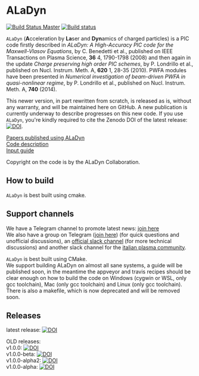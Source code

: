 # ALaDyn

[![Build Status Master](https://travis-ci.org/ALaDyn/ALaDyn.png?branch=master)](https://travis-ci.org/ALaDyn/ALaDyn "master")
[![Build status](https://ci.appveyor.com/api/projects/status/evol3yvpqqfyxi7p?svg=true)](https://ci.appveyor.com/project/cenit/aladyn-kul79)

`ALaDyn` (**A**cceleration by **La**ser and **Dyn**amics of charged particles) is a PIC code firstly described in *ALaDyn: A High-Accuracy PIC code for the Maxwell-Vlasov Equations*, by C. Benedetti et al., published on IEEE Transactions on Plasma Science, **36** 4, 1790-1798 (2008) and then again in the update *Charge preserving high order PIC schemes*, by P. Londrillo et al., published on Nucl. Instrum. Meth. A, **620** 1, 28-35 (2010). PWFA modules have been presented in *Numerical investigation of beam-driven PWFA in quasi-nonlinear regime*, by P. Londrillo et al., published on Nucl. Instrum. Meth. A, **740** (2014).

This newer version, in part rewritten from scratch, is released as is, without any warranty, and will be maintained here on GitHub. A new publication is currently underway to describe progresses on this new code. If you use `ALaDyn`, you're kindly required to cite the Zenodo DOI of the latest release: [![DOI](https://zenodo.org/badge/doi/10.5281/zenodo.592388.svg)](http://dx.doi.org/10.5281/zenodo.592388).

[Papers published using ALaDyn](doc/PAPERS.md)  
[Code description](doc/DESCRIPTION.md)  
[Input guide](doc/NAMELIST_GUIDE.md)

Copyright on the code is by the ALaDyn Collaboration.   

## How to build

`ALaDyn` is best built using cmake.

## Support channels

We have a Telegram channel to promote latest news: [join here](https://t.me/ALaDyn_Collaboration)   
We also have a group on Telegram ([join here](https://t.me/ALaDyn_Chat)) (for quick questions and unofficial discussions), an [official slack channel](http://aladyn.slack.com) (for more technical discussions) and another slack channel for the [italian plasma community](http://plasmaitaly.slack.com).

`ALaDyn` is best built using CMake.   
We support building ALaDyn on almost all sane systems, a guide will be published soon, in the meantime the appveyor and travis recipes should be clear enough on how to build the code on Windows (cygwin or WSL, only gcc toolchain), Mac (only gcc toolchain) and Linux (only gcc toolchain).  
There is also a makefile, which is now deprecated and will be removed soon.

## Releases

latest release:  [![DOI](https://zenodo.org/badge/doi/10.5281/zenodo.592388.svg)](http://dx.doi.org/10.5281/zenodo.592388)

OLD releases:   
v1.0.0: [![DOI](https://zenodo.org/badge/DOI/10.5281/zenodo.1065413.svg)](https://doi.org/10.5281/zenodo.1065413)   
v1.0.0-beta: [![DOI](https://zenodo.org/badge/DOI/10.5281/zenodo.49553.svg)](https://doi.org/10.5281/zenodo.49553)   
v1.0.0-alpha2: [![DOI](https://zenodo.org/badge/doi/10.5281/zenodo.48933.svg)](http://dx.doi.org/10.5281/zenodo.48933)   
v1.0.0-alpha: [![DOI](https://zenodo.org/badge/doi/10.5281/zenodo.47467.svg)](http://dx.doi.org/10.5281/zenodo.47467)
